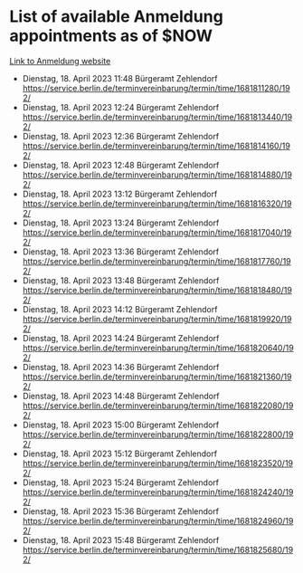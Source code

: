 # List of available Anmeldung appointments as of $NOW
[Link to Anmeldung website](https://service.berlin.de/terminvereinbarung/termin/tag.php?termin=1&anliegen[]=120686&dienstleisterlist=122210,122217,327316,122219,327312,122227,327314,122231,327346,122243,327348,122254,122252,329742,122260,329745,122262,329748,122271,327278,122273,327274,122277,327276,330436,122280,327294,122282,327290,122284,327292,122291,327270,122285,327266,122286,327264,122296,327268,150230,329760,122297,327286,122294,327284,122312,329763,122314,329775,122304,327330,122311,327334,122309,327332,317869,122281,327352,122279,329772,122283,122276,327324,122274,327326,122267,329766,122246,327318,122251,327320,122257,327322,122208,327298,122226,327300&herkunft=http%3A%2F%2Fservice.berlin.de%2Fdienstleistung%2F120686%2F)
- Dienstag, 18. April 2023 11:48 Bürgeramt Zehlendorf https://service.berlin.de/terminvereinbarung/termin/time/1681811280/192/
- Dienstag, 18. April 2023 12:24 Bürgeramt Zehlendorf https://service.berlin.de/terminvereinbarung/termin/time/1681813440/192/
- Dienstag, 18. April 2023 12:36 Bürgeramt Zehlendorf https://service.berlin.de/terminvereinbarung/termin/time/1681814160/192/
- Dienstag, 18. April 2023 12:48 Bürgeramt Zehlendorf https://service.berlin.de/terminvereinbarung/termin/time/1681814880/192/
- Dienstag, 18. April 2023 13:12 Bürgeramt Zehlendorf https://service.berlin.de/terminvereinbarung/termin/time/1681816320/192/
- Dienstag, 18. April 2023 13:24 Bürgeramt Zehlendorf https://service.berlin.de/terminvereinbarung/termin/time/1681817040/192/
- Dienstag, 18. April 2023 13:36 Bürgeramt Zehlendorf https://service.berlin.de/terminvereinbarung/termin/time/1681817760/192/
- Dienstag, 18. April 2023 13:48 Bürgeramt Zehlendorf https://service.berlin.de/terminvereinbarung/termin/time/1681818480/192/
- Dienstag, 18. April 2023 14:12 Bürgeramt Zehlendorf https://service.berlin.de/terminvereinbarung/termin/time/1681819920/192/
- Dienstag, 18. April 2023 14:24 Bürgeramt Zehlendorf https://service.berlin.de/terminvereinbarung/termin/time/1681820640/192/
- Dienstag, 18. April 2023 14:36 Bürgeramt Zehlendorf https://service.berlin.de/terminvereinbarung/termin/time/1681821360/192/
- Dienstag, 18. April 2023 14:48 Bürgeramt Zehlendorf https://service.berlin.de/terminvereinbarung/termin/time/1681822080/192/
- Dienstag, 18. April 2023 15:00 Bürgeramt Zehlendorf https://service.berlin.de/terminvereinbarung/termin/time/1681822800/192/
- Dienstag, 18. April 2023 15:12 Bürgeramt Zehlendorf https://service.berlin.de/terminvereinbarung/termin/time/1681823520/192/
- Dienstag, 18. April 2023 15:24 Bürgeramt Zehlendorf https://service.berlin.de/terminvereinbarung/termin/time/1681824240/192/
- Dienstag, 18. April 2023 15:36 Bürgeramt Zehlendorf https://service.berlin.de/terminvereinbarung/termin/time/1681824960/192/
- Dienstag, 18. April 2023 15:48 Bürgeramt Zehlendorf https://service.berlin.de/terminvereinbarung/termin/time/1681825680/192/

